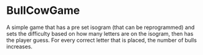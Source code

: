 # BullCowGame
A simple game that has a pre set isogram (that can be reprogrammed) and sets the difficulty based on how many letters are on the isogram, then has the player guess. For every correct letter that is placed, the number of bulls increases.
